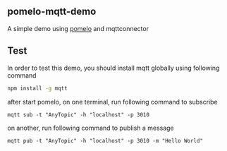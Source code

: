 ## pomelo-mqtt-demo

A simple demo using [pomelo](https://github.com/NetEase/pomelo) and mqttconnector

## Test

In order to test this demo, you should install mqtt globally using following command

```sh
npm install -g mqtt
```

after start pomelo, on one terminal, run following command to subscribe

```
mqtt sub -t "AnyTopic" -h "localhost" -p 3010
```

on another, run following command to publish a message

```
mqtt pub -t "AnyTopic" -h "localhost" -p 3010 -m "Hello World"
```
